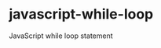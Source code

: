 # javascript-while-loop
JavaScript while loop statement
<body>
		<p id="demo"></p>
	<script>
		var i=1;
		var sum=0;
		while(i<=50){
         if(i%3==0 && i%5==0){
         	sum= sum+i;
         }
			i= i+1;
		}
		document.write(sum);
		document.write("<h1>End</h1>");
     </script>
	</body>
